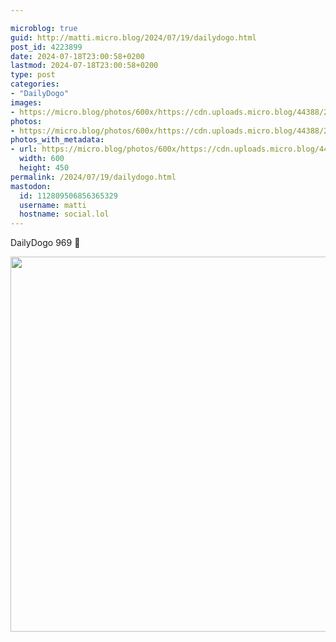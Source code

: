```yaml
---

microblog: true
guid: http://matti.micro.blog/2024/07/19/dailydogo.html
post_id: 4223899
date: 2024-07-18T23:00:58+0200
lastmod: 2024-07-18T23:00:58+0200
type: post
categories:
- "DailyDogo"
images:
- https://micro.blog/photos/600x/https://cdn.uploads.micro.blog/44388/2024/2936594f4d644ba9ac17bae3ffe527d5.jpg
photos:
- https://micro.blog/photos/600x/https://cdn.uploads.micro.blog/44388/2024/2936594f4d644ba9ac17bae3ffe527d5.jpg
photos_with_metadata:
- url: https://micro.blog/photos/600x/https://cdn.uploads.micro.blog/44388/2024/2936594f4d644ba9ac17bae3ffe527d5.jpg
  width: 600
  height: 450
permalink: /2024/07/19/dailydogo.html
mastodon:
  id: 112809506856365329
  username: matti
  hostname: social.lol
---
```

DailyDogo 969 🐶

<img src="https://micro.blog/photos/600x/https://blog.martin-haehnel.de/uploads/2024/2936594f4d644ba9ac17bae3ffe527d5.jpg" width="600" alt="" />
